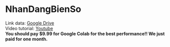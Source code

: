 # NhanDangBienSo
Link data: <a href="https://drive.google.com/drive/folders/1auV9ajK09VwgDLOfPVmSHq8PZHa5FnGV?usp=sharing">Google Drive</a>
<br>Video tutorial: <a href="https://www.youtube.com/embed/Hw10l1jSZsU">Youtube</a>
<br><b>You should pay $9.99 for Google Colab for the best performance!! We just paid for one month.<b>

